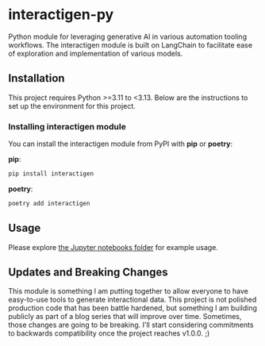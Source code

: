 # interactigen-py
Python module for leveraging generative AI in various automation tooling workflows.  The interactigen module is built
on LangChain to facilitate ease of exploration and implementation of various models.

## Installation

This project requires Python >=3.11 to <3.13. Below are the instructions to set up the environment for this project.

### Installing interactigen module

You can install the interactigen module from PyPI with **pip** or **poetry**:

**pip**:
```bash
pip install interactigen
```

**poetry**:
```bash
poetry add interactigen
```

## Usage

Please explore [the Jupyter notebooks folder](https://github.com/sitinc/interactigen-py/blob/main/notes/) for example 
usage.  


## Updates and Breaking Changes

This module is something I am putting together to allow everyone to have easy-to-use tools to generate interactional 
data.  This project is not polished production code that has been battle hardened, but something I am building publicly 
as part of a blog series that will improve over time.  Sometimes, those changes are going to be breaking.  I'll start 
considering commitments to backwards compatibility once the project reaches v1.0.0.  ;)
